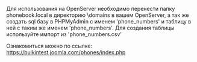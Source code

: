 Для использования на OpenServer необходимо перенести папку phonebook.local в директорию \domains в вашем OpenServer,
а так же создать sql базу в PHPMyAdmin с именем 'phone_numbers' и таблицу в ней с таким же именем 'phone_numbers'.
Для создания таблицы используйте импорт из 'phone_numbers.csv'

Ознакомиться можно по ссылке: https://bulkintest.joomla.com/phones/index.php

